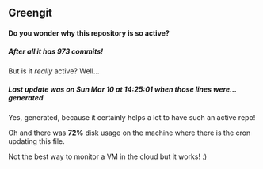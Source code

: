 ## Greengit

#### Do you wonder why this repository is so active?

##### After all it has 973 commits!

But is it *really* active? Well...

##### Last update was on Sun Mar 10 at 14:25:01 when those lines were... generated

Yes, generated, because it certainly helps a lot to have such an active repo!

Oh and there was **72%** disk usage on the machine
where there is the cron updating this file.

Not the best way to monitor a VM in the cloud but it works! :)
